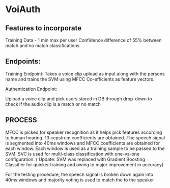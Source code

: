 # VoiAuth

## Features to incorporate

Training Data - 1 min max per user
Confidence difference of 55% between match and no match classifications

## Endpoints:

Training Endpoint:
Takes a voice clip upload as input along with the persons name and trains the SVM using MFCC Co-efficients as feature vectors.

Authentication Endpoint:

Upload a voice clip and pick users stored in DB through drop-down to check if the audio clip is a match or no match

## PROCESS

MFCC is picked for speaker recognition as it helps pick features according to human hearing. 13 cepstrum coefficients are obtained.
The speech signal is segmented into 40ms windows and MFCC coefficients are obtained for each window. Each window is used as a training sample to be passed to the SVM.
SVC is used for multi-class classification with one-vs-one configuration.
( Update: SVM was replaced with Gradient Boosting Classifier for quicker training and owing to major improvement in accuracy)


For the testing procedure, the speech signal is broken down again into 40ms windows and majority voting is used to match the to the speaker

